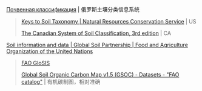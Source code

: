
[Почвенная классификация](https://www.infosoil.ru/) | 俄罗斯土壤分类信息系统

> [Keys to Soil Taxonomy | Natural Resources Conservation Service](https://www.nrcs.usda.gov/resources/guides-and-instructions/keys-to-soil-taxonomy) | US
>
> [The Canadian System of Soil Classification, 3rd edition](https://sis.agr.gc.ca/cansis/taxa/cssc3/index.html) | CA

[Soil information and data | Global Soil Partnership | Food and Agriculture Organization of the United Nations](https://www.fao.org/global-soil-partnership/areas-of-work/soil-information-and-data/en/)

> [FAO GloSIS](https://data.apps.fao.org/glosis/?lang=en)
>
> [Global Soil Organic Carbon Map v1.5 (GSOC) - Datasets - "FAO catalog"](https://data.apps.fao.org/catalog/dataset/7730e747-eb73-49c9-bfe6-84ebae718743) | 有机碳制图，相对准确
